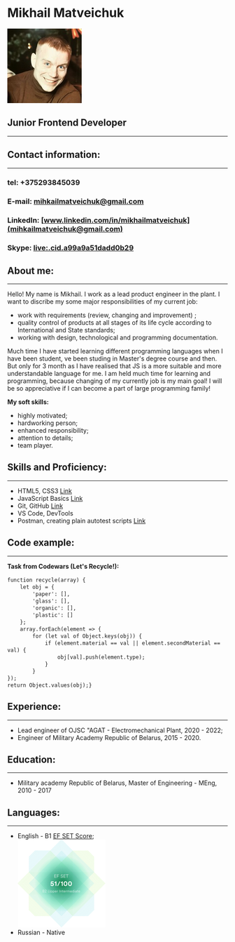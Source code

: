 # Mikhail Matveichuk
![CV_Photo](foto.jpg)
## Junior Frontend Developer
---
## Contact information:
---
### tel: +375293845039
### E-mail: [mihkailmatveichuk@gmail.com](mihkailmatveichuk@gmail.com)
### LinkedIn: [www.linkedin.com/in/mikhailmatveichuk](mihkailmatveichuk@gmail.com)
### Skype: [live:.cid.a99a9a51dadd0b29](live:.cid.a99a9a51dadd0b29)
## About me:
---
Hello! My name is Mikhail. I work as a lead product engineer in the plant. I want to discribe my some major responsibilities of my current job:<br/>
* work with requirements (review, changing and improvement) ;
* quality control of products at all stages of its life cycle according to International and State standards;
* working with design, technological and programming documentation.

Much time I have started learning different programming languages when I have been student, ve been studing in Master's degree course and then. But only for 3 month as I have realised that JS is a more suitable and more understandable language for me. I am held much time for learning and programming, because changing of my currently job is my main goal! I will be so appreciative if I can become a part of large programming family!

**My soft skills:**
* highly motivated;
* hardworking person;
* enhanced responsibility;
* attention to details;
* team player.
## Skills and Proficiency:
---
* HTML5, CSS3 [Link](https://drive.google.com/file/d/1Qw2o7ateIVVRPdfU1nnIF9-nSVgoj8iA/view?usp=sharing "HTML, CSS certificate")
* JavaScript Basics [Link](https://www.sololearn.com/Certificate/CT-GZMTVXFC/png "JavaScript ")
* Git, GitHub [Link](https://github.com/MihailMatveichuk/Git/tree/main/HW1 "Git")
* VS Code, DevTools 
* Postman, creating plain autotest scripts [Link](https://github.com/MihailMatveichuk/Postman "Postman")
## Code example:
---
**Task from Codewars (Let's Recycle!):** 
```
function recycle(array) {
    let obj = {
        'paper': [],
        'glass': [],
        'organic': [],
        'plastic': []
    };
    array.forEach(element => {
        for (let val of Object.keys(obj)) {
            if (element.material == val || element.secondMaterial == val) {
                obj[val].push(element.type);
            }
        }
});
return Object.values(obj);}
```
## Experience:
---
* Lead engineer of OJSC "AGAT - Electromechanical Plant, 2020 - 2022;
* Engineer of Military Academy Republic of Belarus, 2015 - 2020.
## Education:
---
* Military academy Republic of Belarus,
  Master of Engineering - MEng,
  2010 - 2017
## Languages:
---
* English - B1 [EF SET Score](https://www.efset.org/cert/Yy1Pa8);<br/> 
![EFSET CERTIFICATE](Certificate.png)
* Russian - Native
 


